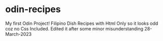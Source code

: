 # odin-recipes
My first Odin Project!
Filipino Dish Recipes with Html Only so it looks odd coz no Css Included.
Edited it after some minor misunderstanding 28-March-2023